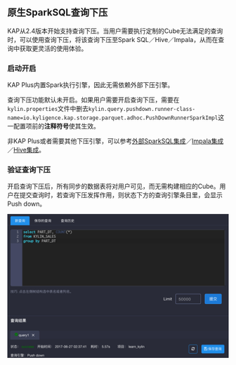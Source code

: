 ## 原生SparkSQL查询下压
KAP从2.4版本开始支持查询下压。当用户需要执行定制的Cube无法满足的查询时，可以使用查询下压，将该查询下压至Spark SQL／Hive／Impala，从而在查询中获取更灵活的使用体验。

### 启动开启

KAP Plus内置Spark执行引擎，因此无需依赖外部下压引擎。

查询下压功能默认未开启。如果用户需要开启查询下压，需要在`kylin.properties`文件中删去`kylin.query.pushdown.runner-class-name=io.kyligence.kap.storage.parquet.adhoc.PushDownRunnerSparkImpl`这一配置项前的**注释符号**使其生效。

非KAP Plus或者需要其他下压引擎，可以参考[外部SparkSQL集成](pushdown_sparksql.cn.md)／[Impala集成](pushdown_impala.cn.md)／[Hive集成](pushdown_hive.cn.md)。

### 验证查询下压

开启查询下压后，所有同步的数据表将对用户可见，而无需构建相应的Cube。用户在提交查询时，若查询下压发挥作用，则状态下方的查询引擎条目里，会显示Push down。

![](images/query_pushdown_enable.png)
